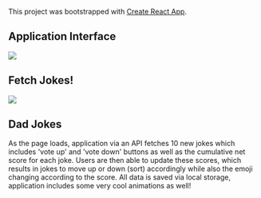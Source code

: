 This project was bootstrapped with [Create React App](https://github.com/facebook/create-react-app).

## Application Interface
![](https://media.giphy.com/media/ZCxCZy1rZRb5gTRd09/giphy.gif)

## Fetch Jokes!
![](https://media.giphy.com/media/Rgt8xkP2ifqpcoeVsv/giphy.gif)

## Dad Jokes

As the page loads, application via an API fetches 10 new jokes which includes
'vote up' and 'vote down' buttons as well as the cumulative net score for each joke.
Users are then able to update these scores, which results in jokes to move up or down (sort)
accordingly while also the emoji changing according to the score.
All data is saved via local storage, application includes some very cool animations as well!
